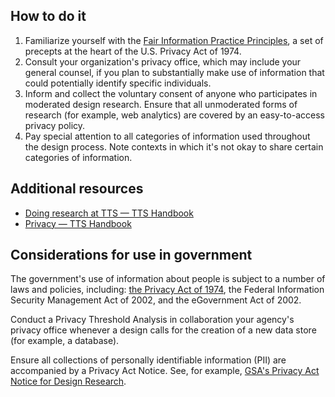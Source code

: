 ## How to do it

  1. Familiarize yourself with the [Fair Information Practice Principles](https://www.fpc.gov/resources/fipps/), a set of precepts at the heart of the U.S. Privacy Act of 1974.
  1. Consult your organization's privacy office, which may include your general counsel, if you plan to substantially make use of information that could potentially identify specific individuals.
  1. Inform and collect the voluntary consent of anyone who participates in moderated design research. Ensure that all unmoderated forms of research (for example, web analytics) are covered by an easy-to-access privacy policy.
  1. Pay special attention to all categories of information used throughout the design process. Note contexts in which it's not okay to share certain categories of information.

<section class="method--section method--section--additional-resources" markdown="1">

## Additional resources

- [Doing research at TTS — TTS Handbook](https://handbook.18f.gov/research-guidelines/)
- [Privacy — TTS Handbook](https://handbook.tts.gsa.gov/launching-software/privacy)
</section>

<section class="method--section method--section--government-considerations" markdown="1" >

## Considerations for use in government

The government's use of information about people is subject to a number of laws and policies, including: <a href="https://www.justice.gov/opcl/overview-privacy-act-1974-2020-edition" class="usa-link">the Privacy Act of 1974</a>, the Federal Information Security Management Act of 2002, and the eGovernment Act of 2002.

Conduct a Privacy Threshold Analysis in collaboration your agency's privacy office whenever a design calls for the creation of a new data store (for example, a database).

Ensure all collections of personally identifiable information (PII) are accompanied by a Privacy Act Notice. See, for example, <a href="https://www.gsa.gov/portal/content/162010" class="usa-link">GSA's Privacy Act Notice for Design Research</a>.
</section>

